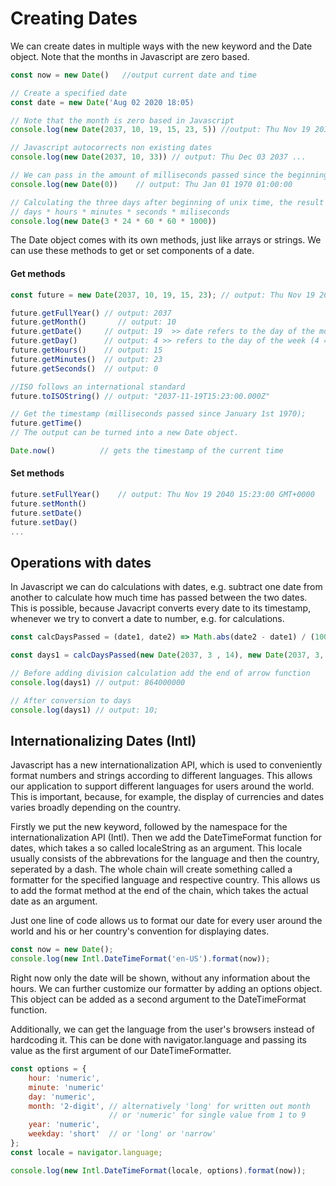 # Creating Dates

We can create dates in multiple ways with the new keyword and the Date object.
Note that the months in Javascript are zero based.

```js
const now = new Date()   //output current date and time

// Create a specified date
const date = new Date('Aug 02 2020 18:05)

// Note that the month is zero based in Javascript
console.log(new Date(2037, 10, 19, 15, 23, 5)) //output: Thu Nov 19 2037 15:23:05 GMT+0000

// Javascript autocorrects non existing dates
console.log(new Date(2037, 10, 33)) // output: Thu Dec 03 2037 ...

// We can pass in the amount of milliseconds passed since the beginning of the unix time, which is January 1st 1970
console.log(new Date(0))    // output: Thu Jan 01 1970 01:00:00

// Calculating the three days after beginning of unix time, the result is called a timestamp
// days * hours * minutes * seconds * miliseconds
console.log(new Date(3 * 24 * 60 * 60 * 1000))
```
The Date object comes with its own methods, just like arrays or strings. We can use these methods to get or set components of a date.

#### Get methods
```js
const future = new Date(2037, 10, 19, 15, 23); // output: Thu Nov 19 2037 15:23:00 GMT+0000

future.getFullYear() // output: 2037
future.getMonth()       // output: 10
future.getDate()     // output: 19  >> date refers to the day of the month
future.getDay()      // output: 4 >> refers to the day of the week (4 === Thu)
future.getHours()    // output: 15
future.getMinutes()  // output: 23
future.getSeconds()  // output: 0

//ISO follows an international standard
future.toISOString() // output: "2037-11-19T15:23:00.000Z"

// Get the timestamp (milliseconds passed since January 1st 1970);
future.getTime()
// The output can be turned into a new Date object.

Date.now()          // gets the timestamp of the current time
```

#### Set methods

```js
future.setFullYear()    // output: Thu Nov 19 2040 15:23:00 GMT+0000
future.setMonth()
future.setDate()
future.setDay()
...
```

## Operations with dates

In Javascript we can do calculations with dates, e.g. subtract one date from another to calculate how much time has passed between the two dates. This is possible, because Javacript converts every date to its timestamp, whenever we try to convert a date to number, e.g. for calculations.

```js
const calcDaysPassed = (date1, date2) => Math.abs(date2 - date1) / (1000 * 60 * 60 *24);

const days1 = calcDaysPassed(new Date(2037, 3 , 14), new Date(2037, 3, 24));

// Before adding division calculation add the end of arrow function
console.log(days1) // output: 864000000

// After conversion to days
console.log(days1) // output: 10;
```

## Internationalizing Dates (Intl)

Javascript has a new internationalization API, which is used to conveniently format numbers and strings according to different languages. This allows our application to support different languages for users around the world. This is important, because, for example, the display of currencies and dates varies broadly depending on the country.

Firstly we put the new keyword, followed by the namespace for the internationalization API (Intl). Then we add the DateTimeFormat function for dates, which takes a so called localeString as an argument. This locale usually consists of the abbrevations for the language and then the country, seperated by a dash. The whole chain will create something called a formatter for the specified language and respective country. This allows us to add the format method at the end of the chain, which takes the actual date as an argument.

Just one line of code allows us to format our date for every user around the world and his or her country's convention for displaying dates.

```js
const now = new Date();
console.log(new Intl.DateTimeFormat('en-US').format(now));
```

Right now only the date will be shown, without any information about the hours. We can further customize our formatter by adding an options object. This object can be added as a second argument to the DateTimeFormat function.

Additionally, we can get the language from the user's browsers instead of hardcoding it. This can be done with navigator.language and passing its value as the first argument of our DateTimeFormatter.

```js
const options = {
    hour: 'numeric',
    minute: 'numeric'
    day: 'numeric',
    month: '2-digit', // alternatively 'long' for written out month
                      // or 'numeric' for single value from 1 to 9
    year: 'numeric',
    weekday: 'short'  // or 'long' or 'narrow'
};
const locale = navigator.language;

console.log(new Intl.DateTimeFormat(locale, options).format(now));
```